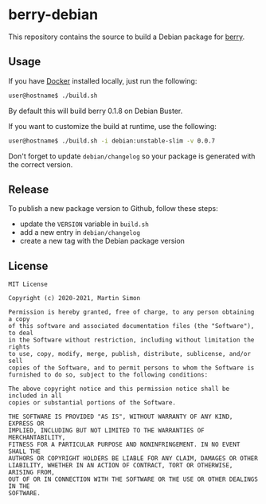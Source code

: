 # berry-debian

This repository contains the source to build a Debian package for [berry](https://github.com/JLErvin/berry).

## Usage

If you have [Docker](https://www.docker.com/) installed locally, just run the following:

```bash
user@hostname$ ./build.sh
```
By default this will build berry 0.1.8 on Debian Buster.

If you want to customize the build at runtime, use the following:

```bash
user@hostname$ ./build.sh -i debian:unstable-slim -v 0.0.7
```
Don't forget to update `debian/changelog` so your package is generated with the correct version.

## Release

To publish a new package version to Github, follow these steps:
  * update the `VERSION` variable in `build.sh`
  * add a new entry in `debian/changelog`
  * create a new tag with the Debian package version

## License

```
MIT License

Copyright (c) 2020-2021, Martin Simon

Permission is hereby granted, free of charge, to any person obtaining a copy
of this software and associated documentation files (the "Software"), to deal
in the Software without restriction, including without limitation the rights
to use, copy, modify, merge, publish, distribute, sublicense, and/or sell
copies of the Software, and to permit persons to whom the Software is
furnished to do so, subject to the following conditions:

The above copyright notice and this permission notice shall be included in all
copies or substantial portions of the Software.

THE SOFTWARE IS PROVIDED "AS IS", WITHOUT WARRANTY OF ANY KIND, EXPRESS OR
IMPLIED, INCLUDING BUT NOT LIMITED TO THE WARRANTIES OF MERCHANTABILITY,
FITNESS FOR A PARTICULAR PURPOSE AND NONINFRINGEMENT. IN NO EVENT SHALL THE
AUTHORS OR COPYRIGHT HOLDERS BE LIABLE FOR ANY CLAIM, DAMAGES OR OTHER
LIABILITY, WHETHER IN AN ACTION OF CONTRACT, TORT OR OTHERWISE, ARISING FROM,
OUT OF OR IN CONNECTION WITH THE SOFTWARE OR THE USE OR OTHER DEALINGS IN THE
SOFTWARE.

```
